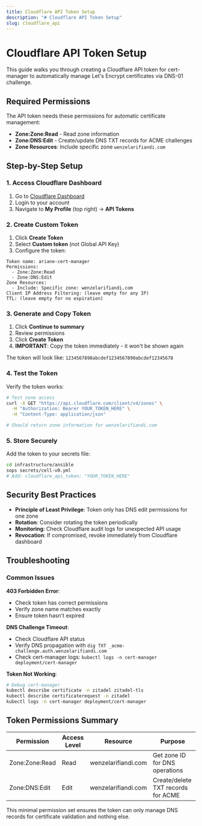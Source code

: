 ```yaml
---
title: Cloudflare API Token Setup
description: "# Cloudflare API Token Setup"
slug: cloudflare_api
---
```




# Cloudflare API Token Setup

This guide walks you through creating a Cloudflare API token for cert-manager to automatically manage Let's Encrypt certificates via DNS-01 challenge.

## Required Permissions

The API token needs these permissions for automatic certificate management:

- **Zone:Zone:Read** - Read zone information
- **Zone:DNS:Edit** - Create/update DNS TXT records for ACME challenges
- **Zone Resources**: Include specific zone `wenzelarifiandi.com`

## Step-by-Step Setup

### 1. Access Cloudflare Dashboard

1. Go to [Cloudflare Dashboard](https://dash.cloudflare.com)
2. Login to your account
3. Navigate to **My Profile** (top right) → **API Tokens**

### 2. Create Custom Token

1. Click **Create Token**
2. Select **Custom token** (not Global API Key)
3. Configure the token:

```
Token name: ariane-cert-manager
Permissions:
  - Zone:Zone:Read
  - Zone:DNS:Edit
Zone Resources:
  - Include: Specific zone: wenzelarifiandi.com
Client IP Address Filtering: (leave empty for any IP)
TTL: (leave empty for no expiration)
```

### 3. Generate and Copy Token

1. Click **Continue to summary**
2. Review permissions
3. Click **Create Token**
4. **IMPORTANT**: Copy the token immediately - it won't be shown again

The token will look like: `1234567890abcdef1234567890abcdef12345678`

### 4. Test the Token

Verify the token works:

```bash
# Test zone access
curl -X GET "https://api.cloudflare.com/client/v4/zones" \
  -H "Authorization: Bearer YOUR_TOKEN_HERE" \
  -H "Content-Type: application/json"

# Should return zone information for wenzelarifiandi.com
```

### 5. Store Securely

Add the token to your secrets file:

```bash
cd infrastructure/ansible
sops secrets/cell-v0.yml
# Add: cloudflare_api_token: "YOUR_TOKEN_HERE"
```

## Security Best Practices

- **Principle of Least Privilege**: Token only has DNS edit permissions for one zone
- **Rotation**: Consider rotating the token periodically
- **Monitoring**: Check Cloudflare audit logs for unexpected API usage
- **Revocation**: If compromised, revoke immediately from Cloudflare dashboard

## Troubleshooting

### Common Issues

**403 Forbidden Error**:
- Check token has correct permissions
- Verify zone name matches exactly
- Ensure token hasn't expired

**DNS Challenge Timeout**:
- Check Cloudflare API status
- Verify DNS propagation with `dig TXT _acme-challenge.auth.wenzelarifiandi.com`
- Check cert-manager logs: `kubectl logs -n cert-manager deployment/cert-manager`

**Token Not Working**:
```bash
# Debug cert-manager
kubectl describe certificate -n zitadel zitadel-tls
kubectl describe certificaterequest -n zitadel
kubectl logs -n cert-manager deployment/cert-manager
```

## Token Permissions Summary

| Permission | Access Level | Resource | Purpose |
|------------|--------------|----------|---------|
| Zone:Zone:Read | Read | wenzelarifiandi.com | Get zone ID for DNS operations |
| Zone:DNS:Edit | Edit | wenzelarifiandi.com | Create/delete TXT records for ACME |

This minimal permission set ensures the token can only manage DNS records for certificate validation and nothing else.